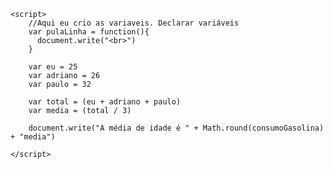 <!DOCTYPE html>
<html lang="pt-br">
<head>
    <meta charset="UTF-8">
    <meta http-equiv="X-UA-Compatible" content="IE=edge">
    <meta name="viewport" content="width=h3, initial-scale=1.0">
    <title></title>
</head>
<body>
    
        

    <script>
        //Aqui eu crio as variaveis. Declarar variáveis
        var pulaLinha = function(){
          document.write("<br>")
        }
        
        var eu = 25
        var adriano = 26
        var paulo = 32

        var total = (eu + adriano + paulo)
        var media = (total / 3)

        document.write("A média de idade é " + Math.round(consumoGasolina) + "media")
        
    </script>
</body>
</html>
